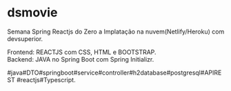 # dsmovie

Semana Spring Reactjs do Zero a Implatação na nuvem(Netlify/Heroku) com devsuperior.


Frontend: REACTJS com CSS, HTML e BOOTSTRAP.<br>
Backend: JAVA no Spring Boot com Spring Initializr.


#java#DTO#springboot#service#controller#h2database#postgresql#APIREST #reactjs#Typescript.
